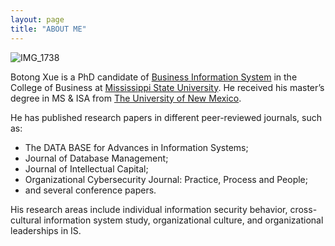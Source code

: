 ```yaml
---
layout: page
title: "ABOUT ME"
---
```



![IMG_1738](https://user-images.githubusercontent.com/88603362/128640599-3591d32a-677b-46ad-89f1-2d065c78b658.JPG)



Botong Xue is a PhD candidate of [Business Information System](https://www.business.msstate.edu/academics/department-management-information-systems) in the College of Business at [Mississippi State University](https://www.msstate.edu/). He received his master’s degree in MS & ISA from [The University of New Mexico](https://www.unm.edu/). 

He has published research papers in different peer-reviewed journals, such as:
- The DATA BASE for Advances in Information Systems;
- Journal of Database Management;
- Journal of Intellectual Capital;
- Organizational Cybersecurity Journal: Practice, Process and People;
- and several conference papers. 

His research areas include individual information security behavior, cross-cultural information system study, organizational culture, and organizational leaderships in IS.
